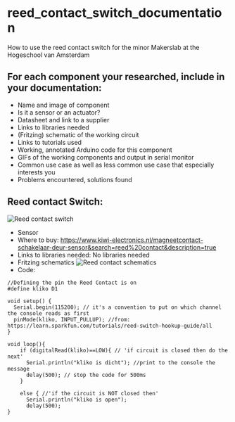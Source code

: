 # reed_contact_switch_documentation
How to use the reed contact switch for the minor Makerslab at the Hogeschool van Amsterdam

## For each component your researched, include in your documentation: 
- Name and image of component
- Is it a sensor or an actuator?
- Datasheet and link to a supplier
- Links to libraries needed
- (Fritzing) schematic of the working circuit
- Links to tutorials used
- Working, annotated Arduino code for this component
- GIFs of the working components and output in serial monitor
- Common use case as well as less common use case that especially interests you
- Problems encountered, solutions found

## Reed contact Switch:
![Reed contact switch](https://i.imgur.com/0R3LZ6w.jpg)

- Sensor
- Where to buy: https://www.kiwi-electronics.nl/magneetcontact-schakelaar-deur-sensor&search=reed%20contact&description=true
- Links to libraries needed: No libraries needed
- Fritzing schematics
![Reed contact schematics](https://i.imgur.com/bOzx0Ou.png)
- Code:
```
//Defining the pin the Reed Contact is on
#define kliko D1

void setup() {
  Serial.begin(115200); // it's a convention to put on which channel the console reads as first
  pinMode(kliko, INPUT_PULLUP); //from: https://learn.sparkfun.com/tutorials/reed-switch-hookup-guide/all
}

void loop(){
    if (digitalRead(kliko)==LOW){ // 'if circuit is closed then do the next'
      Serial.println("kliko is dicht"); //print to the console the message
      delay(500); // stop the code for 500ms
    }
    
    else { //'if the circuit is NOT closed then'
      Serial.println("kliko is open");
      delay(500);
} 
```
